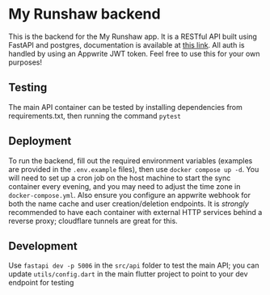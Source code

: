 # My Runshaw backend

This is the backend for the My Runshaw app. It is a RESTful API built using FastAPI and postgres, documentation is available at [this link](https://runshaw-api.danieldb.uk/docs). All auth is handled by using an Appwrite JWT token. Feel free to use this for your own purposes!

## Testing

The main API container can be tested by installing dependencies from requirements.txt, then running the command `pytest`

## Deployment

To run the backend, fill out the required environment variables (examples are provided in the `.env.example` files), then use `docker compose up -d`. You will need to set up a cron job on the host machine to start the sync container every evening, and you may need to adjust the time zone in `docker-compose.yml`. Also ensure you configure an appwrite webhook for both the name cache and user creation/deletion endpoints. It is *strongly* recommended to have each container with external HTTP services behind a reverse proxy; cloudflare tunnels are great for this.

## Development

Use `fastapi dev -p 5006` in the `src/api` folder to test the main API; you can update `utils/config.dart` in the main flutter project to point to your dev endpoint for testing